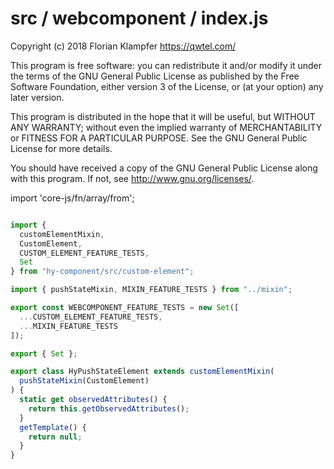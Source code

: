 # src / webcomponent / index.js
Copyright (c) 2018 Florian Klampfer <https://qwtel.com/>

This program is free software: you can redistribute it and/or modify
it under the terms of the GNU General Public License as published by
the Free Software Foundation, either version 3 of the License, or
(at your option) any later version.

This program is distributed in the hope that it will be useful,
but WITHOUT ANY WARRANTY; without even the implied warranty of
MERCHANTABILITY or FITNESS FOR A PARTICULAR PURPOSE.  See the
GNU General Public License for more details.

You should have received a copy of the GNU General Public License
along with this program.  If not, see <http://www.gnu.org/licenses/>.

import 'core-js/fn/array/from';


```js

import {
  customElementMixin,
  CustomElement,
  CUSTOM_ELEMENT_FEATURE_TESTS,
  Set
} from "hy-component/src/custom-element";

import { pushStateMixin, MIXIN_FEATURE_TESTS } from "../mixin";

export const WEBCOMPONENT_FEATURE_TESTS = new Set([
  ...CUSTOM_ELEMENT_FEATURE_TESTS,
  ...MIXIN_FEATURE_TESTS
]);

export { Set };

export class HyPushStateElement extends customElementMixin(
  pushStateMixin(CustomElement)
) {
  static get observedAttributes() {
    return this.getObservedAttributes();
  }
  getTemplate() {
    return null;
  }
}
```


